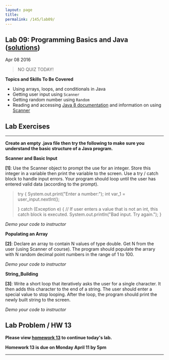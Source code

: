 ```yaml
---
layout: page
title: 
permalink: /145/lab09/
---
```


Lab 09: Programming Basics and Java ([solutions](/145/lab09-sols/))
---

Apr 08 2016 

>	NO QUIZ TODAY!

**Topics and Skills To Be Covered**

* Using arrays, loops, and conditionals in Java
* Getting user input using ```Scanner```
* Getting random number using ```Random```
* Reading and accessing [Java 8 documentation](http://docs.oracle.com/javase/8/docs/api/) and information on using [Scanner](http://docs.oracle.com/javase/8/docs/api/java/util/Scanner.html)


Lab Exercises
---

---

**Create an empty .java file then try the following to make sure you understand the basic structure of a Java program.**

__Scanner and Basic Input__

**[1]**: Use the Scanner object to prompt the use for an integer. Store this integer in a variable then print the variable to the screen. Use a try / catch block to handle input errors. Your program should loop until the user has entered valid data (according to the prompt).

>	try {
>		System.out.print("Enter a number:");
>		int var_1 = user_input.nextInt();
>	
>	} catch (Exception e) {
>		// If user enters a value that is not an int, this catch block is executed.
>		System.out.println("Bad input. Try again.");
>	}

*Demo your code to instructor*

__Populating an Array__

**[2]**: Declare an array to contain N values of type double. Get N from the user (using Scanner of course). The program should populate the arrary with N random decimal point numbers in the range of 1 to 100.

*Demo your code to instructor*


__String_Building__

**[3]**: Write a short loop that iteratively asks the user for a single character. It then adds this character to the end of a string. The user should enter a special value to stop looping. After the loop, the program should print the newly built string to the screen.

*Demo your code to instructor*


Lab Problem / HW 13
---

**Please view [homework 13](/145/hw13/) to continue today's lab.**

**Homework 13 is due on Monday April 11 by 5pm**

---
